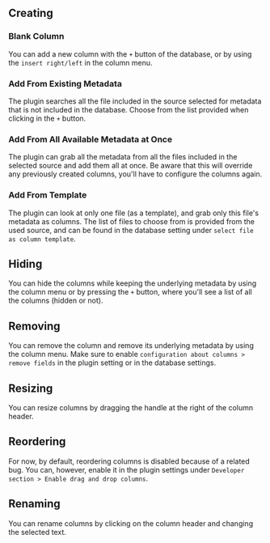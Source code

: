 ## Creating

### Blank Column

You can add a new column with the `+` button of the database, or by using the `insert right/left` in the column menu.

### Add From Existing Metadata

The plugin searches all the file included in the source selected for metadata that is not included in the database. Choose from the list provided when clicking in the `+` button.

### Add From All Available Metadata at Once

The plugin can grab all the metadata from all the files included in the selected source and add them all at once. Be aware that this will override any previously created columns, you'll have to configure the columns again.

### Add From Template

The plugin can look at only one file (as a template), and grab only this file's metadata as columns. The list of files to choose from is provided from the used source, and can be found in the database setting under `select file as column template`.

## Hiding

You can hide the columns while keeping the underlying metadata by using the column menu or by pressing the `+` button, where you'll see a list of all the columns (hidden or not).

## Removing

You can remove the column and remove its underlying metadata by using the column menu. Make sure to enable `configuration about columns > remove fields` in the plugin setting or in the database settings.

## Resizing

You can resize columns by dragging the handle at the right of the column header.

## Reordering

For now, by default, reordering columns is disabled because of a related bug. You can, however, enable it in the plugin settings under `Developer section > Enable drag and drop columns`.

## Renaming

You can rename columns by clicking on the column header and changing the selected text.